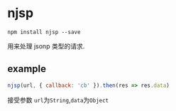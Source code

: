 # njsp

```
npm install njsp --save
```

用来处理 jsonp 类型的请求.

## example

```javascript
njsp(url, { callback: 'cb' }).then(res => res.data)
```

接受参数 `url`为`String`,`data`为`Object`
